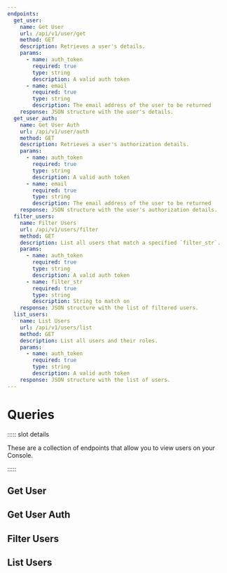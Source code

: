 ```yaml
---
endpoints:
  get_user:
    name: Get User
    url: /api/v1/user/get
    method: GET
    description: Retrieves a user's details.
    params:
      - name: auth_token
        required: true
        type: string
        description: A valid auth token
      - name: email
        required: true
        type: string
        description: The email address of the user to be returned
    response: JSON structure with the user's details.
  get_user_auth:
    name: Get User Auth
    url: /api/v1/user/auth
    method: GET
    description: Retrieves a user's authorization details.
    params:
      - name: auth_token
        required: true
        type: string
        description: A valid auth token
      - name: email
        required: true
        type: string
        description: The email address of the user to be returned
    response: JSON structure with the user's authorization details.
  filter_users:
    name: Filter Users
    url: /api/v1/users/filter
    method: GET
    description: List all users that match a specified `filter_str`.
    params:
      - name: auth_token
        required: true
        type: string
        description: A valid auth token
      - name: filter_str
        required: true
        type: string
        description: String to match on
    response: JSON structure with the list of filtered users.
  list_users:
    name: List Users
    url: /api/v1/users/list
    method: GET
    description: List all users and their roles.
    params:
      - name: auth_token
        required: true
        type: string
        description: A valid auth token
    response: JSON structure with the list of users.
---
```


# Queries

<APIEndpoints :endpoints="$page.frontmatter.endpoints" :path="$page.regularPath">

::::: slot details

These are a collection of endpoints that allow you to view users on your Console.

:::::

</APIEndpoints>

## Get User

<APIDetails :endpoint="$page.frontmatter.endpoints.get_user"/>

## Get User Auth

<APIDetails :endpoint="$page.frontmatter.endpoints.get_user_auth"/>

## Filter Users

<APIDetails :endpoint="$page.frontmatter.endpoints.filter_users"/>

## List Users

<APIDetails :endpoint="$page.frontmatter.endpoints.list_users"/>

